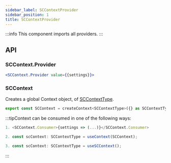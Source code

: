 ```yaml
---
sidebar_label: SCContextProvider
sidebar_position: 1
title: SCContextProvider
---
```


:::info
This component imports all providers.
:::


## API
### SCContext.Provider

```jsx
<SCContext.Provider value={{settings}}>
```


### SCContext

Creates a global Context object, of [SCContextType](../Types/context/#sccontexttype).

```jsx
export const SCContext = createContext<SCContextType>({} as SCContextType);
```


:::tipContext can be consumed in one of the following ways:
```jsx
1. <SCContext.Consumer>{settings => (...)}</SCContext.Consumer>
```
```jsx
2. const scContext: SCContextType = useContext(SCContext);
```
```jsx
3. const scContext: SCContextType = useSCContext();
````
:::

